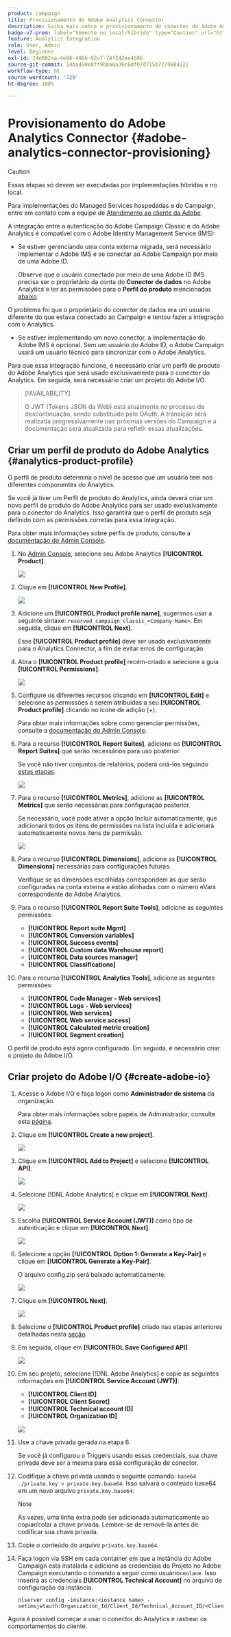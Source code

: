 ```yaml
---
product: campaign
title: Provisionamento do Adobe Analytics Connector
description: Saiba mais sobre o provisionamento do conector do Adobe Analytics
badge-v7-prem: label="Somente no local/híbrido" type="Caution" url="https://experienceleague.adobe.com/docs/campaign-classic/using/installing-campaign-classic/architecture-and-hosting-models/hosting-models-lp/hosting-models.html?lang=pt-BR" tooltip="Aplica-se somente a implantações no local e híbridas do v7"
feature: Analytics Integration
role: User, Admin
level: Beginner
exl-id: 24e002aa-4e86-406b-92c7-74f242ee4b86
source-git-commit: 14ba450ebff9bba6a36c0df07d715b7279604222
workflow-type: ht
source-wordcount: '729'
ht-degree: 100%

---
```


# Provisionamento do Adobe Analytics Connector {#adobe-analytics-connector-provisioning}

>[!CAUTION]
>
> Essas etapas só devem ser executadas por implementações híbridas e no local.
>
>Para implementações do Managed Services hospedadas e do Campaign, entre em contato com a equipe de [Atendimento ao cliente da Adobe](https://helpx.adobe.com/br/enterprise/admin-guide.html/enterprise/using/support-for-experience-cloud.ug.html).

A integração entre a autenticação do Adobe Campaign Classic e do Adobe Analytics é compatível com o Adobe Identity Management Service (IMS):

* Se estiver gerenciando uma conta externa migrada, será necessário implementar o Adobe IMS e se conectar ao Adobe Campaign por meio de uma Adobe ID.

  Observe que o usuário conectado por meio de uma Adobe ID IMS precisa ser o proprietário da conta do **Conector de dados** no Adobe Analytics e ter as permissões para o **Perfil do produto** mencionadas [abaixo](#analytics-product-profile).

O problema foi que o proprietário do conector de dados era um usuário diferente do que estava conectado ao Campaign e tentou fazer a integração com o Analytics.

* Se estiver implementando um novo conector, a implementação do Adobe IMS é opcional. Sem um usuário do Adobe ID, o Adobe Campaign usará um usuário técnico para sincronizar com o Adobe Analytics.

Para que essa integração funcione, é necessário criar um perfil de produto do Adobe Analytics que será usado exclusivamente para o conector do Analytics. Em seguida, será necessário criar um projeto do Adobe I/O.

>[!AVAILABILITY]
>
> O JWT (Tokens JSON da Web) está atualmente no processo de descontinuação, sendo substituído pelo OAuth. A transição será realizada progressivamente nas próximas versões do Campaign e a documentação será atualizada para refletir essas atualizações.

## Criar um perfil de produto do Adobe Analytics {#analytics-product-profile}

O perfil de produto determina o nível de acesso que um usuário tem nos diferentes componentes do Analytics.

Se você já tiver um Perfil de produto do Analytics, ainda deverá criar um novo perfil de produto do Adobe Analytics para ser usado exclusivamente para o conector do Analytics. Isso garantirá que o perfil de produto seja definido com as permissões corretas para essa integração.

Para obter mais informações sobre perfis de produto, consulte a [documentação do Admin Console](https://helpx.adobe.com/mt/enterprise/admin-guide.html).

1. No [Admin Console](https://adminconsole.adobe.com/), selecione seu Adobe Analytics **[!UICONTROL Product]**.

   ![](assets/do-not-localize/triggers_1.png)

1. Clique em **[!UICONTROL New Profile]**.

   ![](assets/do-not-localize/triggers_2.png)

1. Adicione um **[!UICONTROL Product profile name]**, sugerimos usar a seguinte sintaxe: `reserved_campaign_classic_<Company Name>`. Em seguida, clique em **[!UICONTROL Next]**.

   Esse **[!UICONTROL Product profile]** deve ser usado exclusivamente para o Analytics Connector, a fim de evitar erros de configuração.

1. Abra o **[!UICONTROL Product profile]** recém-criado e selecione a guia **[!UICONTROL Permissions]**.

   ![](assets/do-not-localize/triggers_3.png)

1. Configure os diferentes recursos clicando em **[!UICONTROL Edit]** e selecione as permissões a serem atribuídas a seu **[!UICONTROL Product profile]** clicando no ícone de adição (+).

   Para obter mais informações sobre como gerenciar permissões, consulte a [documentação do Admin Console](https://helpx.adobe.com/mt/enterprise/using/manage-permissions-and-roles.html).

1. Para o recurso **[!UICONTROL Report Suites]**, adicione os **[!UICONTROL Report Suites]** que serão necessários para uso posterior.

   Se você não tiver conjuntos de relatórios, poderá criá-los seguindo [estas etapas](../../platform/using/gs-aa.md).

   ![](assets/do-not-localize/triggers_4.png)

1. Para o recurso **[!UICONTROL Metrics]**, adicione as **[!UICONTROL Metrics]** que serão necessárias para configuração posterior.

   Se necessário, você pode ativar a opção Incluir automaticamente, que adicionará todos os itens de permissões na lista incluída e adicionará automaticamente novos itens de permissão.

   ![](assets/do-not-localize/triggers_13.png)

1. Para o recurso **[!UICONTROL Dimensions]**, adicione as **[!UICONTROL Dimensions]** necessárias para configurações futuras.

   Verifique se as dimensões escolhidas correspondem às que serão configuradas na conta externa e estão alinhadas com o número eVars correspondente do Adobe Analytics.

1. Para o recurso **[!UICONTROL Report Suite Tools]**, adicione as seguintes permissões:

   * **[!UICONTROL Report suite Mgmt]**
   * **[!UICONTROL Conversion variables]**
   * **[!UICONTROL Success events]**
   * **[!UICONTROL Custom data Warehouse report]**
   * **[!UICONTROL Data sources manager]**
   * **[!UICONTROL Classifications]**

1. Para o recurso **[!UICONTROL Analytics Tools]**, adicione as seguintes permissões:

   * **[!UICONTROL Code Manager - Web services]**
   * **[!UICONTROL Logs - Web services]**
   * **[!UICONTROL Web services]**
   * **[!UICONTROL Web service access]**
   * **[!UICONTROL Calculated metric creation]**
   * **[!UICONTROL Segment creation]**

O perfil de produto está agora configurado. Em seguida, é necessário criar o projeto do Adobe I/O.

## Criar projeto do Adobe I/O {#create-adobe-io}

1. Acesse o Adobe I/O e faça logon como **Administrador de sistema** da organização.

   Para obter mais informações sobre papéis de Administrador, consulte esta [página](https://helpx.adobe.com/br/enterprise/using/admin-roles.html).

1. Clique em **[!UICONTROL Create a new project]**.

   ![](assets/do-not-localize/triggers_5.png)

1. Clique em **[!UICONTROL Add to Project]** e selecione **[!UICONTROL API]**.

   ![](assets/do-not-localize/triggers_6.png)

1. Selecione [!DNL Adobe Analytics] e clique em **[!UICONTROL Next]**.

   ![](assets/do-not-localize/triggers_7.png)

1. Escolha **[!UICONTROL Service Account (JWT)]** como tipo de autenticação e clique em **[!UICONTROL Next]**.

   ![](assets/do-not-localize/triggers_8.png)

1. Selecione a opção **[!UICONTROL Option 1: Generate a Key-Pair]** e clique em **[!UICONTROL Generate a Key-Pair]**.

   O arquivo config.zip será baixado automaticamente.

   ![](assets/do-not-localize/triggers_9.png)

1. Clique em **[!UICONTROL Next]**.

   ![](assets/do-not-localize/triggers_10.png)

1. Selecione o **[!UICONTROL Product profile]** criado nas etapas anteriores detalhadas nesta [seção](#analytics-product-profile).

1. Em seguida, clique em **[!UICONTROL Save Configured API]**.

   ![](assets/do-not-localize/triggers_11.png)

1. Em seu projeto, selecione [!DNL Adobe Analytics] e copie as seguintes informações em **[!UICONTROL Service Account (JWT)]**:

   * **[!UICONTROL Client ID]**
   * **[!UICONTROL Client Secret]**
   * **[!UICONTROL Technical account ID]**
   * **[!UICONTROL Organization ID]**

   ![](assets/do-not-localize/triggers_12.png)

1. Use a chave privada gerada na etapa 6.

   Se você já configurou o Triggers usando essas credenciais, sua chave privada deve ser a mesma para essa configuração de conector.

1. Codifique a chave privada usando o seguinte comando: `base64 ./private.key > private.key.base64`. Isso salvará o conteúdo base64 em um novo arquivo `private.key.base64`.

   >[!NOTE]
   >
   >Às vezes, uma linha extra pode ser adicionada automaticamente ao copiar/colar a chave privada. Lembre-se de removê-la antes de codificar sua chave privada.

1. Copie o conteúdo do arquivo `private.key.base64`.

1. Faça logon via SSH em cada container em que a instância do Adobe Campaign está instalada e adicione as credenciais do Projeto no Adobe Campaign executando o comando a seguir como usuário`neolane`. Isso inserirá as credenciais **[!UICONTROL Technical Account]** no arquivo de configuração da instância.

   ```
   nlserver config -instance:<instance name> -setimsjwtauth:Organization_Id/Client_Id/Technical_Account_ID/<Client_Secret>/<Base64_encoded_Private_Key>
   ```

Agora é possível começar a usar o conector do Analytics e rastrear os comportamentos do cliente.
